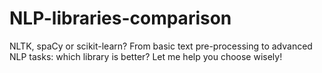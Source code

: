 # NLP-libraries-comparison
NLTK, spaCy or scikit-learn? From basic text pre-processing to advanced NLP tasks: which library is better? Let me help you choose wisely!

